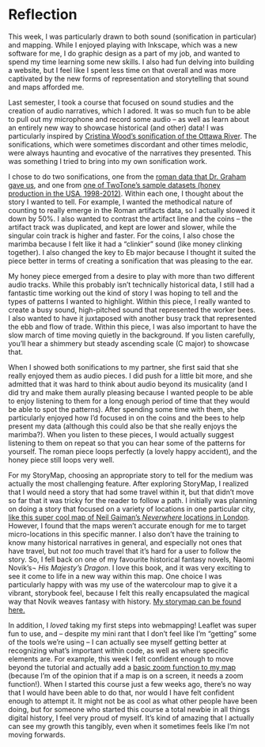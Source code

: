 # Reflection

This week, I was particularly drawn to both sound (sonification in particular) and mapping. While I enjoyed playing with Inkscape, which was a new software for me, I do graphic design as a part of my job, and wanted to spend my time learning some new skills. I also had fun delving into building a website, but I feel like I spent less time on that overall and was more captivated by the new forms of representation and storytelling that sound and maps afforded me. 

 Last semester, I took a course that focused on sound studies and the creation of audio narratives, which I adored. It was so much fun to be able to pull out my microphone and record some audio – as well as learn about an entirely new way to showcase historical (and other) data! I was particularly inspired by [Cristina Wood’s sonification of the Ottawa River]( http://songsoftheottawa.ca/index.html). The sonifications, which were sometimes discordant and other times melodic, were always haunting and evocative of the narratives they presented. This was something I tried to bring into my own sonification work. 
 
I chose to do two sonifications, one from the [roman data that Dr. Graham gave us](https://github.com/sidxi/week-five/blob/master/Sonifications/sonification-roman-data.mp3), and one from [one of TwoTone’s sample datasets (honey production in the USA, 1998-2012)](https://github.com/sidxi/week-five/blob/master/Sonifications/Honey%20Production%20in%20the%20USA%20(1998-2012).mp3). Within each one, I thought about the story I wanted to tell. For example, I wanted the methodical nature of counting to really emerge in the Roman artifacts data, so I actually slowed it down by 50%. I also wanted to contrast the artifact line and the coins – the artifact track was duplicated, and kept are lower and slower, while the singular coin track is higher and faster. For the coins, I also chose the marimba because I felt like it had a “clinkier” sound (like money clinking together). I also changed the key to Eb major because I thought it suited the piece better in terms of creating a sonification that was pleasing to the ear. 

My honey piece emerged from a desire to play with more than two different audio tracks. While this probably isn’t technically historical data, I still had a fantastic time working out the kind of story I was hoping to tell and the types of patterns I wanted to highlight. Within this piece, I really wanted to create a busy sound, high-pitched sound that represented the worker bees. I also wanted to have it juxtaposed with another busy track that represented the ebb and flow of trade. Within this piece, I was also important to have the slow march of time moving quietly in the background. If you listen carefully, you’ll hear a shimmery but steady ascending scale (C major) to showcase that. 

When I showed both sonifications to my partner, she first said that she really enjoyed them as audio pieces. I did push for a little bit more, and she admitted that it was hard to think about audio beyond its musicality (and I did try and make them aurally pleasing because I wanted people to be able to enjoy listening to them for a long enough period of time that they would be able to spot the patterns). After spending some time with them, she particularly enjoyed how I’d focused in on the coins and the bees to help present my data (although this could also be that she really enjoys the marimba?). When you listen to these pieces, I would actually suggest listening to them on repeat so that you can hear some of the patterns for yourself. The roman piece loops perfectly (a lovely happy accident), and the honey piece still loops very well. 

For my StoryMap, choosing an appropriate story to tell for the medium was actually the most challenging feature. After exploring StoryMap, I realized that I would need a story that had some travel within it, but that didn’t move so far that it was tricky for the reader to follow a path. I initially was planning on doing a story that focused on a variety of locations in one particular city, [like this super cool map of Neil Gaiman’s _Neverwhere_ locations in London]( https://www.google.com/maps/d/u/0/viewer?ie=UTF8&hl=en&source=embed&msa=0&ll=51.507674000000044%2C-0.0776340000000042&spn=0.10258%2C0.219727&z=12&mid=1MjeHd3GjzMUyHy7sF_bdKqgSEJ0). However, I found that the maps weren’t accurate enough for me to target micro-locations in this specific manner. I also don’t have the training to know many historical narratives in general, and especially not ones that have travel, but not _too_ much travel that it’s hard for a user to follow the story. So, I fell back on one of my favourite historical fantasy novels, Naomi Novik’s¬ _His Majesty’s Dragon_. I love this book, and it was very exciting to see it come to life in a new way within this map. One choice I was particularly happy with was my use of the watercolour map to give it a vibrant, storybook feel, because I felt this really encapsulated the magical way that Novik weaves fantasy with history. [My storymap can be found here.]( https://uploads.knightlab.com/storymapjs/407f593cff9fb3076d939865e92e81fd/his-majestys-dragon/draft.html)

In addition, I _loved_ taking my first steps into webmapping! Leaflet was super fun to use, and – despite my mini rant that I don’t feel like I’m “getting” some of the tools we’re using – I can actually see myself getting better at recognizing what’s important within code, as well as where specific elements are. For example, this week I felt confident enough to move beyond the tutorial and actually add a [basic zoom function to my map](https://github.com/kartena/Leaflet.Pancontrol) (because I’m of the opinion that if a map is on a screen, it needs a zoom function!). When I started this course just a few weeks ago, there’s no way that I would have been able to do that, nor would I have felt confident enough to attempt it. It might not be as cool as what other people have been doing, but for someone who started this course a total newbie in all things digital history, I feel very proud of myself. It’s kind of amazing that I actually can see my growth this tangibly, even when it sometimes feels like I’m not moving forwards. 
